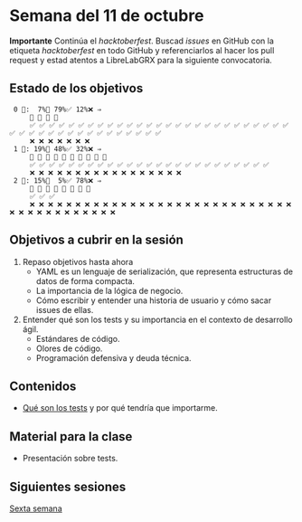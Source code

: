 # Semana del 11 de octubre

**Importante** Continúa el _hacktoberfest_. Buscad _issues_ en GitHub con la
etiqueta _hacktoberfest_ en todo GitHub y referenciarlos al hacer los
pull request y estad atentos a LibreLabGRX para la siguiente convocatoria.


## Estado de los objetivos

```
 0 🧮:  7%🚧 79%✅ 12%❌ ⇒ 
     🚧 🚧 🚧 🚧
     ✅ ✅ ✅ ✅ ✅ ✅ ✅ ✅ ✅ ✅ ✅ ✅ ✅ ✅ ✅ ✅ ✅ ✅ ✅ ✅ ✅ ✅ ✅ ✅ ✅ ✅ ✅ ✅ ✅ ✅ ✅ ✅ ✅ ✅ ✅ ✅ ✅ ✅ ✅ ✅ ✅ ✅ ✅
     ❌ ❌ ❌ ❌ ❌ ❌ ❌
 1 🧮: 19%🚧 48%✅ 32%❌ ⇒ 
     🚧 🚧 🚧 🚧 🚧 🚧 🚧 🚧 🚧 🚧
     ✅ ✅ ✅ ✅ ✅ ✅ ✅ ✅ ✅ ✅ ✅ ✅ ✅ ✅ ✅ ✅ ✅ ✅ ✅ ✅ ✅ ✅ ✅ ✅ ✅
     ❌ ❌ ❌ ❌ ❌ ❌ ❌ ❌ ❌ ❌ ❌ ❌ ❌ ❌ ❌ ❌ ❌
 2 🧮: 15%🚧  5%✅ 78%❌ ⇒ 
     🚧 🚧 🚧 🚧 🚧 🚧 🚧 🚧
     ✅ ✅ ✅
     ❌ ❌ ❌ ❌ ❌ ❌ ❌ ❌ ❌ ❌ ❌ ❌ ❌ ❌ ❌ ❌ ❌ ❌ ❌ ❌ ❌ ❌ ❌ ❌ ❌ ❌ ❌ ❌ ❌ ❌ ❌ ❌ ❌ ❌ ❌ ❌ ❌ ❌ ❌ ❌ ❌
```

## Objetivos a cubrir en la sesión

1. Repaso objetivos hasta ahora
   * YAML es un lenguaje de serialización, que representa estructuras de datos
     de forma compacta.
   * La importancia de la lógica de negocio.
   * Cómo escribir y entender una historia de usuario y cómo sacar issues de
     ellas.
2. Entender qué son los tests y su importancia en el contexto de desarrollo
   ágil.
   * Estándares de código.
   * Olores de código.
   * Programación defensiva y deuda técnica.

## Contenidos

* [Qué son los
  tests](http://jj.github.io/IV/documentos/temas/Desarrollo_basado_en_pruebas#metodolog%C3%ADa-de-desarrollo-basado-en-pruebas)
  y por qué tendría que importarme.

## Material para la clase

* Presentación sobre tests.

## Siguientes sesiones

[Sexta semana](semana-06.md)
